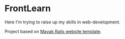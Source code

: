 FrontLearn
=================
Here I'm trying to raise up my skills in web-development.

Project based on [Mayak Rails website template](http://mayak.io).